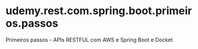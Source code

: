 # udemy.rest.com.spring.boot.primeiros.passos
Primeiros passos - APIs RESTFUL com AWS e Spring Boot e Docket
